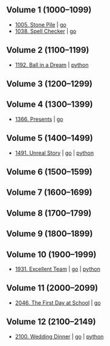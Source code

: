 ## Volume 1 (1000–1099)
- [1005. Stone Pile](https://acm.timus.ru/problem.aspx?num=1005)
| [go](1005/go/main.go)
- [1038. Spell Checker](https://acm.timus.ru/problem.aspx?num=1038)
| [go](1038/go/main.go)

## Volume 2 (1100–1199)
- [1192. Ball in a Dream](https://acm.timus.ru/problem.aspx?num=1192)
| [python](1192/python/main.py)

## Volume 3 (1200–1299)

## Volume 4 (1300–1399)
- [1366. Presents](https://acm.timus.ru/problem.aspx?num=1366)
| [go](1366/go/main.go)

## Volume 5 (1400–1499)
- [1491. Unreal Story](https://acm.timus.ru/problem.aspx?num=1491)
| [go](1491/go/main.go) | [python](1491/python/main.py)

## Volume 6 (1500–1599)

## Volume 7 (1600–1699)

## Volume 8 (1700–1799)

## Volume 9 (1800–1899)

## Volume 10 (1900–1999)
- [1931. Excellent Team](https://acm.timus.ru/problem.aspx?num=1931)
| [go](1931/go/main.go) | [python](1931/python/main.py)

## Volume 11 (2000–2099)
- [2046. The First Day at School](https://acm.timus.ru/problem.aspx?num=1366)
| [go](2046/go/main.go)

## Volume 12 (2100–2149)
- [2100. Wedding Dinner](https://acm.timus.ru/problem.aspx?num=2100)
| [go](2100/go/main.go) | [python](2100/python/main.py)
